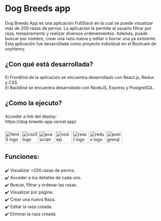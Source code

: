 <h1 align="left">Dog Breeds app</h1>

###

<p align="left">Dog Breeds App es una aplicación FullStack en la cual se puede visualizar más de 200 razas de perros. La aplicación le permite al usuario filtrar por raza, temperamento y realizar diversos ordenamientos. Además, puede buscar por nombre, crear una raza nueva y editar o borrar una ya existente. <br>Esta aplicación fue desarrollada como proyecto individual en el Bootcam de soyHenry.</p>

###

<h2 align="left">¿Con qué está desarrollada?</h2>

###

<p align="left">El FrontEnd de la aplicación se encuentra desarrollado con React.js, Redux y CSS. <br>El BackEnd se encuentra desarrollado con NodeJS, Express y PostgreSQL.</p>

###

<h2 align="left">¿Como la ejecuto?</h2>

###

<p align="left">Acceder a link del deploy:<br>https://dog-breeds-app.vercel.app/</p>

###

<div align="left">
  <img src="https://cdn.jsdelivr.net/gh/devicons/devicon/icons/html5/html5-original.svg" height="40" width="52" alt="html5 logo"  />
  <img src="https://cdn.jsdelivr.net/gh/devicons/devicon/icons/css3/css3-original.svg" height="40" width="52" alt="css3 logo"  />
  <img src="https://cdn.jsdelivr.net/gh/devicons/devicon/icons/javascript/javascript-original.svg" height="40" width="52" alt="javascript logo"  />
  <img src="https://cdn.jsdelivr.net/gh/devicons/devicon/icons/nodejs/nodejs-original.svg" height="40" width="52" alt="nodejs logo"  />
  <img src="https://cdn.jsdelivr.net/gh/devicons/devicon/icons/react/react-original.svg" height="40" width="52" alt="react logo"  />
  <img src="https://cdn.jsdelivr.net/gh/devicons/devicon/icons/redux/redux-original.svg" height="40" width="52" alt="redux logo"  />
  <img src="https://cdn.jsdelivr.net/gh/devicons/devicon/icons/postgresql/postgresql-original.svg" height="40" width="52" alt="postgresql logo"  />
</div>

###

<h2 align="left">Funciones:</h2>

###

<p align="left">✔️ Visualizar +200 razas de perros.<br>✔️ Acceder a los detalles de cada uno.<br>✔️ Buscar, filtrar y ordenar las razas.<br>✔️ Visualizar por página.<br>✔️ Crear una nueva Raza.<br>✔️ Editar la raza creada.<br>✔️ Eliminar la raza creada.</p>

###
